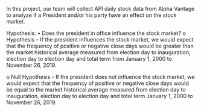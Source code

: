 In this project, our team will collect API daily stock data from Alpha Vantage to analyze if a President and/or his party have an effect on the stock market.

Hypothesis:
•	Does the president in office influence the stock market?
o	Hypothesis – If the president influences the stock market, we would expect that the frequency of positive or negative close days would be greater than the market historical average measured from election day to inauguration, election day to election day and total term from January 1, 2000 to November 26, 2019.

o	Null Hypothesis - If the president does not influence the stock market, we would expect that the frequency of positive or negative close days would be equal to the market historical average measured from election day to inauguration, election day to election day and total term January 1, 2000 to November 26, 2019.
